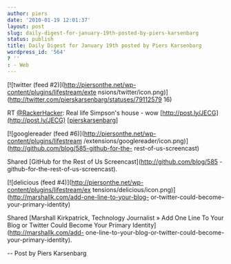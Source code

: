 ```yaml
---
author: piers
date: '2010-01-19 12:01:37'
layout: post
slug: daily-digest-for-january-19th-posted-by-piers-karsenbarg
status: publish
title: Daily Digest for January 19th posted by Piers Karsenbarg
wordpress_id: '564'
? ''
: - Web
---
```


[![twitter (feed #2)](http://piersonthe.net/wp-content/plugins/lifestream/exte
nsions/twitter/icon.png)](http://twitter.com/pierskarsenbarg/statuses/79112579
16)

RT [@RackerHacker](http://www.twitter.com/RackerHacker): Real life Simpson's
house - wow [http://post.ly/JECG](http://post.ly/JECG)
[[pierskarsenbarg](http://twitter.com/pierskarsenbarg/statuses/7911257916)]

[![googlereader (feed #6)](http://piersonthe.net/wp-content/plugins/lifestream
/extensions/googlereader/icon.png)](http://github.com/blog/585-github-for-the-
rest-of-us-screencast)

Shared [GitHub for the Rest of Us Screencast](http://github.com/blog/585
-github-for-the-rest-of-us-screencast).

[![delicious (feed #4)](http://piersonthe.net/wp-content/plugins/lifestream/ex
tensions/delicious/icon.png)](http://marshallk.com/add-one-line-to-your-blog-
or-twitter-could-become-your-primary-identity)

Shared [Marshall Kirkpatrick, Technology Journalist » Add One Line To Your
Blog or Twitter Could Become Your Primary Identity](http://marshallk.com/add-
one-line-to-your-blog-or-twitter-could-become-your-primary-identity).

  
-- Post by Piers Karsenbarg

